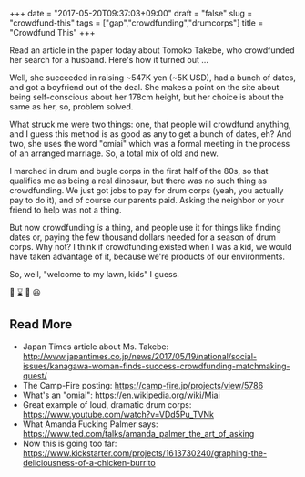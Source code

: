 +++
date = "2017-05-20T09:37:03+09:00"
draft = "false"
slug = "crowdfund-this"
tags = ["gap","crowdfunding","drumcorps"]
title = "Crowdfund This"
+++

Read an article in the paper today about Tomoko Takebe, who crowdfunded her search for a husband. Here's how it turned out ...

<!--more-->

Well, she succeeded in raising ~547K yen (~5K USD), had a bunch of dates, and got a boyfriend out of the deal. She makes a point on the site about being self-conscious about her 178cm height, but her choice is about the same as her, so, problem solved. 

What struck me were two things: one, that people will crowdfund anything, and I guess this method is as good as any to get a bunch of dates, eh? And two, she uses the word "omiai" which was a formal meeting in the process of an arranged marriage. So, a total mix of old and new.  

I marched in drum and bugle corps in the first half of the 80s, so that qualifies me as being a real dinosaur, but there was no such thing as crowdfunding. We just got jobs to pay for drum corps (yeah, you actually pay to do it), and of course our parents paid. Asking the neighbor or your friend to help was not a thing. 

But now crowdfunding _is_ a thing, and people use it for things like finding dates or, paying the few thousand dollars needed for a season of drum corps. Why not? I think if crowdfunding existed when I was a kid, we would have taken advantage of it, because we're products of our environments. 

So, well, "welcome to my lawn, kids" I guess.

:older_man: :hourglass: :money_with_wings: :laughing:  

## Read More

* Japan Times article about Ms. Takebe: http://www.japantimes.co.jp/news/2017/05/19/national/social-issues/kanagawa-woman-finds-success-crowdfunding-matchmaking-quest/
* The Camp-Fire posting: https://camp-fire.jp/projects/view/5786
* What's an "omiai": https://en.wikipedia.org/wiki/Miai
* Great example of loud, dramatic drum corps: https://www.youtube.com/watch?v=VDd5Pu_TVNk
* What Amanda Fucking Palmer says: https://www.ted.com/talks/amanda_palmer_the_art_of_asking
* Now this is going too far: https://www.kickstarter.com/projects/1613730240/graphing-the-deliciousness-of-a-chicken-burrito
